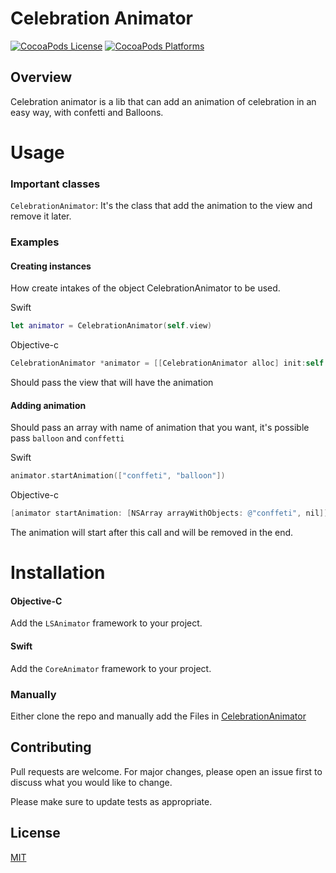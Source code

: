 # Celebration Animator

[![CocoaPods License](https://img.shields.io/cocoapods/l/SwiftySound.svg)](https://raw.githubusercontent.com/adamcichy/SwiftySound/master/LICENSE)
[![CocoaPods Platforms](https://img.shields.io/cocoapods/p/SwiftySound.svg)](https://cocoapods.org/pods/SwiftySound)



## Overview
Celebration animator is a lib that can add an animation of celebration in an easy way, with confetti and Balloons.



# Usage

### Important classes
`CelebrationAnimator`: It's the class that add the animation to the view and remove it later.

### Examples
#### Creating instances
How create intakes of the object CelebrationAnimator to be used.

Swift
```swift
let animator = CelebrationAnimator(self.view)
```
Objective-c
```objective-c
CelebrationAnimator *animator = [[CelebrationAnimator alloc] init:self.view];
```
Should pass the view that will have the animation

#### Adding animation
Should pass an array with name of animation that you want, it's possible pass `balloon` and `conffetti`

Swift
```swift
animator.startAnimation(["conffeti", "balloon"])
```
Objective-c
```objective-c
[animator startAnimation: [NSArray arrayWithObjects: @"conffeti", nil]];
```

The animation will start after this call and will be removed in the end.


# Installation

#### Objective-C

Add the `LSAnimator` framework to your project.

#### Swift

Add the `CoreAnimator` framework to your project.

### Manually

Either clone the repo and manually add the Files in [CelebrationAnimator](https://github.com/leonardo252/CelebrationAnimation)


## Contributing
Pull requests are welcome. For major changes, please open an issue first to discuss what you would like to change.

Please make sure to update tests as appropriate.

## License
[MIT](https://choosealicense.com/licenses/mit/)
